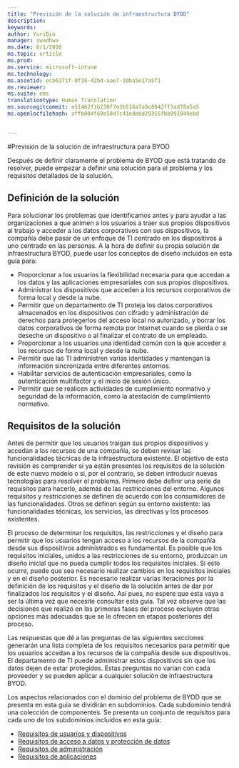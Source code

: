 ```yaml
---
title: "Previsión de la solución de infraestructura BYOD"
description: 
keywords: 
author: YuriDio
manager: swadhwa
ms.date: 8/1/2016
ms.topic: article
ms.prod: 
ms.service: microsoft-intune
ms.technology: 
ms.assetid: ecb6271f-8f38-42bd-aae7-10ba5e17a5f1
ms.reviewer: 
ms.suite: ems
translationtype: Human Translation
ms.sourcegitcommit: e51462f1b238f7e3b518a7a9c8042ff3ad78a5a5
ms.openlocfilehash: affb004f69e50d7c41ede6d29355fbb991949ebd


---
```


#Previsión de la solución de infraestructura para BYOD

Después de definir claramente el problema de BYOD que está tratando de resolver, puede empezar a definir una solución para el problema y los requisitos detallados de la solución.

## Definición de la solución

Para solucionar los problemas que identificamos antes y para ayudar a las organizaciones a que animen a los usuarios a traer sus propios dispositivos al trabajo y acceder a los datos corporativos con sus dispositivos, la compañía debe pasar de un enfoque de TI centrado en los dispositivos a uno centrado en las personas. A la hora de definir su propia solución de infraestructura BYOD, puede usar los conceptos de diseño incluidos en esta guía para: 

- Proporcionar a los usuarios la flexibilidad necesaria para que accedan a los datos y las aplicaciones empresariales con sus propios dispositivos.
- Administrar los dispositivos que acceden a los recursos corporativos de forma local y desde la nube.
- Permitir que un departamento de TI proteja los datos corporativos almacenados en los dispositivos con cifrado y administración de derechos para protegerlos del acceso local no autorizado, y borrar los datos corporativos de forma remota por Internet cuando se pierda o se deseche un dispositivo o al finalizar el contrato de un empleado.
- Proporcionar a los usuarios una identidad común con la que acceder a los recursos de forma local y desde la nube.
- Permitir que las TI administren varias identidades y mantengan la información sincronizada entre diferentes entornos.
- Habilitar servicios de autenticación empresariales, como la autenticación multifactor y el inicio de sesión único.
- Permitir que se realicen actividades de cumplimiento normativo y seguridad de la información, como la atestación de cumplimiento normativo.

## Requisitos de la solución

Antes de permitir que los usuarios traigan sus propios dispositivos y accedan a los recursos de una compañía, se deben revisar las funcionalidades técnicas de la infraestructura existente. El objetivo de esta revisión es comprender si ya están presentes los requisitos de la solución de este nuevo modelo o si, por el contrario, se deben introducir nuevas tecnologías para resolver el problema. Primero debe definir una serie de requisitos para hacerlo, además de las restricciones del entorno. Algunos requisitos y restricciones se definen de acuerdo con los consumidores de las funcionalidades. Otros se definen según su entorno existente: las funcionalidades técnicas, los servicios, las directivas y los procesos existentes.

El proceso de determinar los requisitos, las restricciones y el diseño para permitir que los usuarios tengan acceso a los recursos de la compañía desde sus dispositivos administrados es fundamental. Es posible que los requisitos iniciales, unidos a las restricciones de su entorno, produzcan un diseño inicial que no pueda cumplir todos los requisitos iniciales. Si esto ocurre, puede que sea necesario realizar cambios en los requisitos iniciales y en el diseño posterior. Es necesario realizar varias iteraciones por la definición de los requisitos y el diseño de la solución antes de dar por finalizados los requisitos y el diseño. Así pues, no espere que esta vaya a ser la última vez que necesite consultar esta guía. Tal vez observe que las decisiones que realizó en las primeras fases del proceso excluyen otras opciones más adecuadas que se le ofrecen en etapas posteriores del proceso.

Las respuestas que dé a las preguntas de las siguientes secciones generarán una lista completa de los requisitos necesarios para permitir que los usuarios accedan a los recursos de la compañía desde sus dispositivos. El departamento de TI puede administrar estos dispositivos sin que los datos dejen de estar protegidos. Estas preguntas no varían con cada proveedor y se pueden aplicar a cualquier solución de infraestructura BYOD.

Los aspectos relacionados con el dominio del problema de BYOD que se presenta en esta guía se dividirán en subdominios. Cada subdominio tendrá una colección de componentes. Se presenta un conjunto de requisitos para cada uno de los subdominios incluidos en esta guía:

- [Requisitos de usuarios y dispositivos](byod-user-device-reqs.md)
- [Requisitos de acceso a datos y protección de datos](byod-data-access-protection-reqs.md)
- [Requisitos de administración](byod-management-reqs.md)
- [Requisitos de aplicaciones](byod-app-reqs.md)




<!--HONumber=Aug16_HO1-->


